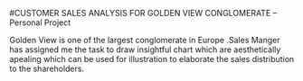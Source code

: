 #CUSTOMER SALES ANALYSIS FOR GOLDEN VIEW CONGLOMERATE – Personal Project

Golden View is one of the largest conglomerate in Europe .Sales Manger has assigned me the task to draw insightful chart which are aesthetically apealing
which can be used for illustration to elaborate the sales distribution to the shareholders.
